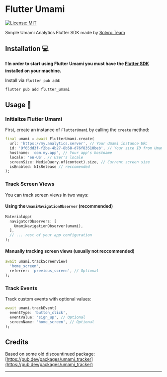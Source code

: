# Flutter Umami

[![License: MIT][license_badge]][license_link]

Simple Umami Analytics Flutter SDK made by [Solvro Team][solvro_link]

## Installation 💻

**❗ In order to start using Flutter Umami you must have the [Flutter SDK][flutter_install_link] installed on your machine.**

Install via `flutter pub add`:

```sh
flutter pub add flutter_umami
```

## Usage 🚀

### Initialize Flutter Umami

First, create an instance of `FlutterUmami` by calling the `create` method:

```dart
final umami = await FlutterUmami.create(
  url: 'https://my.analytics.server', // Your Umami instance URL
  id: '9f65dd3f-f2be-4b27-8b58-d76f83510beb', // Your site ID from Umami dashboard
  hostname: 'com.my.app', // Your app's hostname
  locale: 'en-US', // User's locale
  screenSize: MediaQuery.of(context).size, // Current screen size
  isEnabled: kIsRelease // reccomended
);
```

### Track Screen Views

You can track screen views in two ways:

#### Using the `UmamiNavigationObserver` (recommended)

```dart
MaterialApp(
  navigatorObservers: [
    UmamiNavigationObserver(umami),
  ],
  // ... rest of your app configuration
);
```

#### Manually tracking screen views (usually not reccommended)

```dart
await umami.trackScreenView(
  'home_screen',
  referrer: 'previous_screen', // Optional
);
```

### Track Events

Track custom events with optional values:

```dart
await umami.trackEvent(
  eventType: 'button_click',
  eventValue: 'sign_up', // Optional
  screenName: 'home_screen', // Optional
);
```

## Credits

Based on some old discountinued package: [https://pub.dev/packages/umami_tracker](https://pub.dev/packages/umami_tracker)

---

[flutter_install_link]: https://docs.flutter.dev/get-started/install
[license_badge]: https://img.shields.io/badge/license-MIT-blue.svg
[license_link]: https://opensource.org/licenses/MIT
[solvro_link]: https://solvro.pwr.edu.pl

